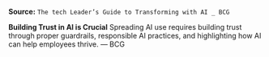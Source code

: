 **Source:** `The tech Leader’s Guide to Transforming with AI _ BCG`

**Building Trust in AI is Crucial**
Spreading AI use requires building trust through proper guardrails, responsible AI practices, and highlighting how AI can help employees thrive. — BCG
